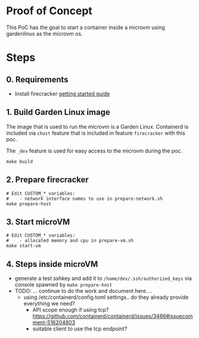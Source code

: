 # Proof of Concept

This PoC has the goal to start a container inside a microvm using gardenlinux as the microvm os. 


# Steps 


## 0. Requirements

- Install firecracker [getting started guide](https://github.com/firecracker-microvm/firecracker#getting-started)


## 1. Build Garden Linux image

The image that is used to run the microvm is a Garden Linux. 
Containerd is included via `chost` feature that is included in feature `firecracker` with this poc.

The `_dev` feature is used for easy access to the microvm during the poc.

```
make build
```

## 2. Prepare firecracker

```
# Edit CUSTOM_* variables:
#    - network interface names to use in prepare-network.sh
make prepare-host
```

## 3. Start microVM

```
# Edit CUSTOM_* variables:
#    - allocated memory and cpu in prepare-vm.sh
make start-vm 
```

## 4. Steps inside microVM

- generate a test sshkey and add it to `/home/dev/.ssh/authorized_keys` via console spawned by `make prepare-host`
- TODO: ... continue to do the work and document here....
    - using /etc/containerd/config.toml settings.. do they already provide everything we need?
        - API scope enough if using tcp? https://github.com/containerd/containerd/issues/3466#issuecomment-516204803
        - suitable client to use the tcp endpoint?
